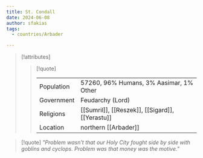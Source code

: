 ```yaml
---
title: St. Condall
date: 2024-06-08
author: sfakias
tags:
  - countries/Arbader

---
```

> [!attributes]
> 
> > [!quote]
> >
> > | | |
> > | --- | --- |
> > | Population | 57260, 96% Humans, 3% Aasimar, 1% Other |
> > | Government | Feudarchy (Lord) |
> > | Religions | [[Sumril]], [[Reszek]], [[Sigard]], [[Yerastu]] |
> > | Location | northern [[Arbader]] |

> [!quote] 
> _"Problem wasn't that our Holy City fought side by side with goblins and cyclops. Problem was that money was the motive."_